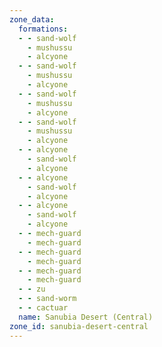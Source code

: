 ```yaml
---
zone_data:
  formations:
  - - sand-wolf
    - mushussu
    - alcyone
  - - sand-wolf
    - mushussu
    - alcyone
  - - sand-wolf
    - mushussu
    - alcyone
  - - sand-wolf
    - mushussu
    - alcyone
  - - alcyone
    - sand-wolf
    - alcyone
  - - alcyone
    - sand-wolf
    - alcyone
  - - alcyone
    - sand-wolf
    - alcyone
  - - mech-guard
    - mech-guard
  - - mech-guard
    - mech-guard
  - - mech-guard
    - mech-guard
  - - zu
  - - sand-worm
  - - cactuar
  name: Sanubia Desert (Central)
zone_id: sanubia-desert-central
---
```

